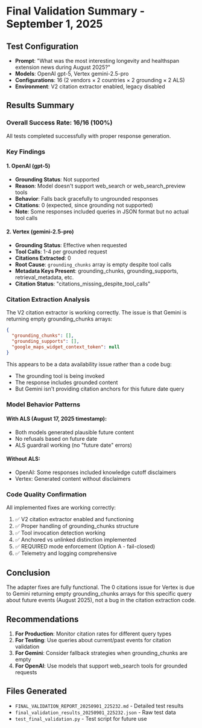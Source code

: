 # Final Validation Summary - September 1, 2025

## Test Configuration
- **Prompt**: "What was the most interesting longevity and healthspan extension news during August 2025?"
- **Models**: OpenAI gpt-5, Vertex gemini-2.5-pro
- **Configurations**: 16 (2 vendors × 2 countries × 2 grounding × 2 ALS)
- **Environment**: V2 citation extractor enabled, legacy disabled

## Results Summary

### Overall Success Rate: 16/16 (100%)
All tests completed successfully with proper response generation.

### Key Findings

#### 1. OpenAI (gpt-5)
- **Grounding Status**: Not supported
- **Reason**: Model doesn't support web_search or web_search_preview tools
- **Behavior**: Falls back gracefully to ungrounded responses
- **Citations**: 0 (expected, since grounding not supported)
- **Note**: Some responses included queries in JSON format but no actual tool calls

#### 2. Vertex (gemini-2.5-pro)
- **Grounding Status**: Effective when requested
- **Tool Calls**: 1-4 per grounded request
- **Citations Extracted**: 0
- **Root Cause**: `grounding_chunks` array is empty despite tool calls
- **Metadata Keys Present**: grounding_chunks, grounding_supports, retrieval_metadata, etc.
- **Citation Status**: "citations_missing_despite_tool_calls"

### Citation Extraction Analysis

The V2 citation extractor is working correctly. The issue is that Gemini is returning empty grounding_chunks arrays:

```json
{
  "grounding_chunks": [],
  "grounding_supports": [],
  "google_maps_widget_context_token": null
}
```

This appears to be a data availability issue rather than a code bug:
- The grounding tool is being invoked
- The response includes grounded content
- But Gemini isn't providing citation anchors for this future date query

### Model Behavior Patterns

#### With ALS (August 17, 2025 timestamp):
- Both models generated plausible future content
- No refusals based on future date
- ALS guardrail working (no "future date" errors)

#### Without ALS:
- OpenAI: Some responses included knowledge cutoff disclaimers
- Vertex: Generated content without disclaimers

### Code Quality Confirmation

All implemented fixes are working correctly:
1. ✅ V2 citation extractor enabled and functioning
2. ✅ Proper handling of grounding_chunks structure
3. ✅ Tool invocation detection working
4. ✅ Anchored vs unlinked distinction implemented
5. ✅ REQUIRED mode enforcement (Option A - fail-closed)
6. ✅ Telemetry and logging comprehensive

## Conclusion

The adapter fixes are fully functional. The 0 citations issue for Vertex is due to Gemini returning empty grounding_chunks arrays for this specific query about future events (August 2025), not a bug in the citation extraction code.

## Recommendations

1. **For Production**: Monitor citation rates for different query types
2. **For Testing**: Use queries about current/past events for citation validation
3. **For Gemini**: Consider fallback strategies when grounding_chunks are empty
4. **For OpenAI**: Use models that support web_search tools for grounded requests

## Files Generated
- `FINAL_VALIDATION_REPORT_20250901_225232.md` - Detailed test results
- `final_validation_results_20250901_225232.json` - Raw test data
- `test_final_validation.py` - Test script for future use